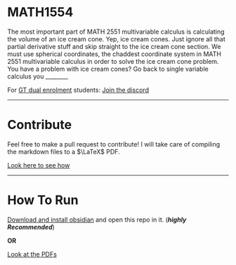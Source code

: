 # MATH1554

The most important part of MATH 2551 multivariable calculus is calculating the volume of an ice cream cone. Yep, ice cream cones. Just ignore all that partial derivative stuff and skip straight to the ice cream cone section. We must use spherical coordinates, the chaddest coordinate system in MATH 2551 multivariable calculus in order to solve the ice cream cone problem. You have a problem with ice cream cones? Go back to single variable calculus you \_\_\_\_\_\_\_\_

For [GT dual enrolment](https://admission.gatech.edu/dual-enrollment/) students: [Join the discord](https://discord.gg/gt-dual-enrollment-753230080699793559)
***
# Contribute

Feel free to make a pull request to contribute! I will take care of compiling the markdown files to a $\LaTeX$ PDF.

[Look here to see how](https://youtu.be/fKDBYrV8rcs)

***
# How To Run
[Download and install obsidian](https://obsidian.md/download) and open this repo in it. (_**highly Recommended**_)

**OR**

[Look at the PDFs](./pdf/)
